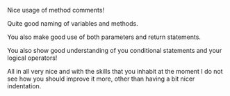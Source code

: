 Nice usage of method comments!


Quite good naming of variables and methods.


You also make good use of both parameters and return statements.


You also show good understanding of you conditional statements and your logical
operators!


All in all very nice and with the skills that you inhabit at the moment I do not
see how you should improve it more, other than having a bit nicer indentation.
